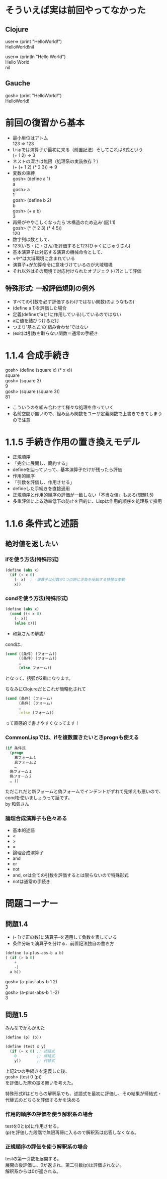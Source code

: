 # そういえば実は前回やってなかった
## Clojure
user=> (print "HelloWorld!")  
HelloWorld!nil  

user=> (println "Hello World")  
Hello World  
nil  
## Gauche
gosh> (print "HelloWorld!")  
HelloWorld!  

# 前回の復習から基本
* 最小単位はアトム  
123 => 123  
* Lispでは演算子が最初に来る（前置記法）そしてこれはS式という  
(+ 1 2) => 3  
* ネストの深さは無限（処理系の実装依存？）  
(+ (+ 1 2) (* 2 3)) => 9  
* 変数の束縛  
gosh> (define a 1)  
a  
gosh> a  
1  
gosh> (define b 2)  
b  
gosh> (+ a b)  
3  
* 再帰がややこしくなったら'木構造のため込み'(図1.1)  
gosh> (* (* 2 3) (* 4 5))  
120  
* 数字列は数として、
 * 123(いち・に・さん)を評価すると123(ひゃくにじゅうさん)
* 基本演算子は対応する演算の機械命令として、
 * +や*は大域環境に含まれている
 * 演算子+が加算命令に意味づけているのが大域環境
* それ以外はその環境で対応付けられたオブジェクト(?)として評価

## 特殊形式: 一般評価規則の例外
* すべての引数を必ず評価するわけではない関数(のようなもの)
* (define a 1)を評価した場合
 * 定義(defineがaと1に作用している)しているのではない
 * aに値を結びつけるだけ
* つまり'基本式'の'組み合わせ'ではない
* (exit)は引数を取らない関数＝通常の手続き

# 1.1.4 合成手続き
gosh> (define (square x) (* x x))  
square  
gosh> (square 3)  
9  
gosh> (square (square 3))  
81  

* こういうのを組み合わせて様々な処理を作っていく  
* 名前空間が無いので、組み込み関数をユーザ定義関数で上書きできてしまうので注意  

# 1.1.5 手続き作用の置き換えモデル
* 正規順序
 * 「完全に展開し、簡約する」
 * defineを辿っていって、基本演算子だけが残ったら評価
* 作用的順序
 * 「引数を評価し、作用させる」
 * defineした手続きを直接適用
* 正規順序と作用的順序の評価が一致しない「不当な値」もある(問題1.5)
* 多重評価による効率低下の防止を目的に、Lispは作用的順序を処理系で採用

# 1.1.6 条件式と述語
## 絶対値を返したい
### ifを使う方法(特殊形式)
```Scheme
(define (abs x)  
  (if (< x 0)  
    (- x)  ; -演算子は引数が1つの時に正負を反転する特殊な挙動
    x))  
```
### condを使う方法(特殊形式)  
```Scheme
(define (abs x)  
  (cond ((< x 0)  
    (- x))  
    (else x)))  
```

* 和氣さんの解説!  

condは、
```Scheme
(cond ((条件) (フォーム))
      ((条件) (フォーム))
      …
      (else フォーム))
```
となって、括弧が2重になります。

ちなみにClojureだとこれが簡略化されて
```Clojure
(cond (条件) (フォーム)
      (条件) (フォーム)
      …
      :else (フォーム))
```
って直感的で書きやすくなってます！  

### CommonLispでは、ifを複数置きたいときprognも使える  
```CommonLisp
(if 条件式  
  (progn  
    真フォーム１  
    真フォーム２  
    …  
  偽フォーム１  
  偽フォーム２  
  … ))  
```
ただこれだと新フォームと偽フォームでインデントがずれて見栄えも悪いので、condを使いましょうって話です。  
by 和氣さん  

### 論理合成演算子も色々ある
* 基本的述語
 * <
 * \>
 * =
* 論理合成演算子
 * and
 * or
 * not
* and, orは全ての引数を評価するとは限らないので特殊形式
* notは通常の手続き

# 問題コーナー
## 問題1.4
* (- 1)で正の数1に演算子-を適用して負数を表している
* 条件分岐で演算子を分ける、前置記法独自の書き方  

```Scheme
(define (a-plus-abs-b a b)  
( (if (> b 0)  
    +  
    -)  
  a b))  
```
gosh> (a-plus-abs-b 1 2)  
3  
gosh> (a-plus-abs-b 1 -2)  
3  

## 問題1.5
みんなでかんがえた 
```Scheme
(define (p) (p))

(define (test x y) 
  (if (= x 0) ;; 述語式
    0         ;; 帰結式
    y))       ;; 代替式
```
上記2つの手続きを定義した後、  
gosh> (test 0 (p))  
を評価した際の振る舞いを考えた。  

特殊形式ifはどちらの解釈系でも、述語式を最初に評価し、その結果が帰結式・代替式のどちらを評価するかを決める  
### 作用的順序の評価を使う解釈系の場合  
testを0と(p)に作用させる。  
(p)を評価した段階で無限再帰に入るので解釈系は応答しなくなる。  

### 正規順序の評価を使う解釈系の場合  
testの第一引数を展開する。  
展開の後評価し、0が返され、第二引数(p)は評価されない。  
解釈系からは0が返される。  
